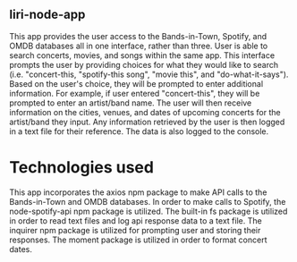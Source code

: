 ## liri-node-app

This app provides the user access to the Bands-in-Town, Spotify, and OMDB databases all in one interface, rather than three. User is able to search concerts, movies, and songs within the same app. This interface prompts the user by providing choices for what they would like to search (i.e. "concert-this, "spotify-this song", "movie this", and "do-what-it-says"). Based on the user's choice, they will be prompted to enter additional information. For example, if user entered "concert-this", they will be prompted to enter an artist/band name. The user will then receive information on the cities, venues, and dates of upcoming concerts for the artist/band they input. Any information retrieved by the user is then logged in a text file for their reference. The data is also logged to the console.



# Technologies used
This app incorporates the axios npm package to make API calls to the Bands-in-Town and OMDB databases. In order to make calls to Spotify, the node-spotify-api npm package is utilized. The built-in fs package is utilized in order to read text files and log api response data to a text file. The inquirer npm package is utilized for prompting user and storing their responses. The moment package is utilized in order to format concert dates. 

